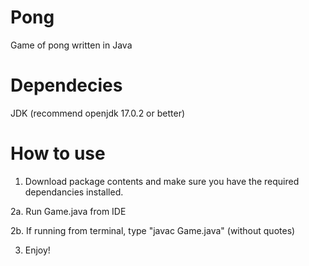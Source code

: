 # Pong
Game of pong written in Java

# Dependecies
JDK (recommend openjdk 17.0.2 or better)

# How to use
1. Download package contents and make sure you have the required dependancies installed.

2a. Run Game.java from IDE

2b. If running from terminal, type "javac Game.java" (without quotes)

3. Enjoy!
